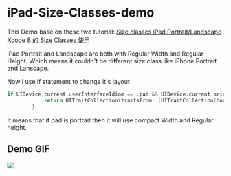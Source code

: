 # iPad-Size-Classes-demo


This Demo base on these two tutorial:
[Size classes iPad Portrait/Landscape](https://medium.com/if-let-swift-programming/size-classes-ipad-portrait-landscape-55f59173c65a)
[Xcode 8 的 Size Classes 使用](https://www.jianshu.com/p/e8c87f93dacd)

iPad Portrait and Landscape are both with Regular Width and Regular Height.
Which means it couldn't be different size class like iPhone Portrait and Lanscape.


Now I use if statement to change it's layout
``` swift
if UIDevice.current.userInterfaceIdiom == .pad && UIDevice.current.orientation.isPortrait {
            return UITraitCollection(traitsFrom: [UITraitCollection(horizontalSizeClass: .compact), UITraitCollection(verticalSizeClass: .regular)])
        }

```

It means that if pad is portrait then it will use compact Width and Regular height.


## Demo GIF
![](https://imgur.com/a/PkzZ9zp)
